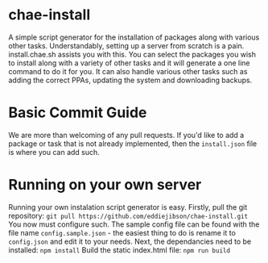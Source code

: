# chae-install
A simple script generator for the installation of packages along with various other tasks.
Understandably, setting up a server from scratch is a pain. install.chae.sh assists you with this. You can select the packages you wish to install along with a variety of other tasks and it will generate a one line command to do it for you. It can also handle various other tasks such as adding the correct PPAs, updating the system and downloading backups.

# Basic Commit Guide
We are more than welcoming of any pull requests. If you'd like to add a package or task that is not already implemented, then the `install.json` file is where you can add such.

# Running on your own server
Running your own instalation script generator is easy.
Firstly, pull the git repository:
`git pull https://github.com/eddiejibson/chae-install.git`
You now must configure such. The sample config file can be found with the file name `config.sample.json` - the easiest thing to do is rename it to `config.json` and edit it to your needs.
Next, the dependancies need to be installed:
`npm install`
Build the static index.html file:
`npm run build`
